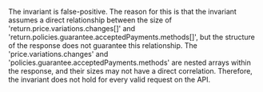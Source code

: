 The invariant is false-positive. The reason for this is that the invariant assumes a direct relationship between the size of 'return.price.variations.changes[]' and 'return.policies.guarantee.acceptedPayments.methods[]', but the structure of the response does not guarantee this relationship. The 'price.variations.changes' and 'policies.guarantee.acceptedPayments.methods' are nested arrays within the response, and their sizes may not have a direct correlation. Therefore, the invariant does not hold for every valid request on the API.
